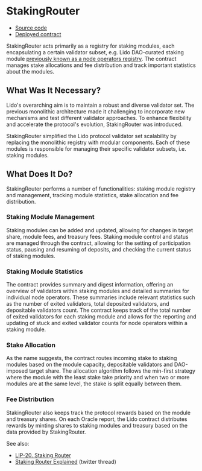 # StakingRouter

- [Source code](https://github.com/lidofinance/lido-dao/blob/master/contracts/0.8.9/StakingRouter.sol)
- [Deployed contract](https://etherscan.io/address/0xFdDf38947aFB03C621C71b06C9C70bce73f12999)

StakingRouter acts primarily as a registry for staking modules, each encapsulating a certain validator subset,
e.g. Lido DAO-curated staking module [previously known as a node operators registry](/contracts/node-operators-registry).
The contract manages stake allocations and fee distribution and track important statistics about the modules.

## What Was It Necessary?

Lido's overarching aim is to maintain a robust and diverse validator set. The previous monolithic architecture made it challenging to incorporate new mechanisms and test different validator approaches. To enhance flexibility and accelerate the protocol's evolution, StakingRouter was introduced.

StakingRouter simplified the Lido protocol validator set scalability by replacing the monolithic registry with modular components. Each of these modules is responsible for managing their specific validator subsets, i.e. staking modules.

## What Does It Do?

StakingRouter performs a number of functionalities: staking module registry and management, tracking module statistics, stake allocation and fee distribution.

### Staking Module Management

Staking modules can be added and updated, allowing for changes in target share, module fees, and treasury fees. Staking module control and status are managed through the contract, allowing for the setting of participation status, pausing and resuming of deposits, and checking the current status of staking modules.

### Staking Module Statistics

The contract provides summary and digest information, offering an overview of validators within staking modules and detailed summaries for individual node operators. These summaries include relevant statistics such as the number of exited validators, total deposited validators, and depositable validators count. The contract keeps track of the total number of exited validators for each staking module and allows for the reporting and updating of stuck and exited validator counts for node operators within a staking module.

### Stake Allocation

As the name suggests, the contract routes incoming stake to staking modules based on the module capacity, depositable validators and DAO-imposed target share. The allocation algorithm follows the min-first strategy where the module with the least stake take priority and when two or more modules are at the same level, the stake is split equally between them.

### Fee Distribution

StakingRouter also keeps track the protocol rewards based on the module and treasury shares. On each Oracle report, the Lido contract distributes rewards by minting shares to staking modules and treasury based on the data provided by StakingRouter.

See also:

- [LIP-20. Staking Router](https://github.com/lidofinance/lido-improvement-proposals/blob/develop/LIPS/lip-20.md)
- [Staking Router Explained](https://twitter.com/LidoFinance/status/1624071971011977219?s=20) (twitter thread)
